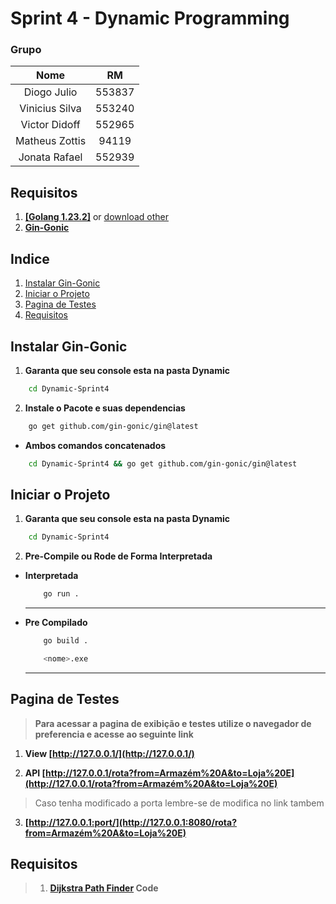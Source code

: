 # Sprint 4 - Dynamic Programming

### Grupo
|Nome|RM|
|:-:|:-:|
|Diogo Julio|553837 |
|Vinicius Silva|553240|
|Victor Didoff|552965|
|Matheus Zottis|94119|
|Jonata Rafael|552939|



## Requisitos

1. [**[Golang 1.23.2]**](https://dl.google.com/go/go1.23.2.windows-amd64.msi) or [download other](https://go.dev/dl/)
2. [**Gin-Gonic**](#instalar-gin-gonic)


## Indice

1. [Instalar Gin-Gonic](#instalar-gin-gonic)
2. [Iniciar o Projeto](#iniciar-o-projeto)
3. [Pagina de Testes](#pagina-de-testes)
4. [Requisitos](#requisitos-1)


## Instalar Gin-Gonic

1. **Garanta que seu console esta na pasta Dynamic**

```bash
    cd Dynamic-Sprint4
```

2. **Instale o Pacote e suas dependencias**
```bash
    go get github.com/gin-gonic/gin@latest
```

- **Ambos comandos concatenados**
```bash
    cd Dynamic-Sprint4 && go get github.com/gin-gonic/gin@latest
```

## Iniciar o Projeto

1. **Garanta que seu console esta na pasta Dynamic**

```bash
    cd Dynamic-Sprint4
```

2. **Pre-Compile ou Rode de Forma Interpretada**

-  **Interpretada**

    ```bash
        go run .
    ```

    ---

- **Pre Compilado**

    ```bash
        go build .
    ```

    ```bash
        <nome>.exe
    ```

    ---

## Pagina de Testes

> **Para acessar a pagina de exibição e testes utilize o navegador de preferencia e acesse ao seguinte link**

1. **View [http://127.0.0.1/](http://127.0.0.1/)**

2. **API [http://127.0.0.1/rota?from=Armazém%20A&to=Loja%20E](http://127.0.0.1/rota?from=Armazém%20A&to=Loja%20E)**

> Caso tenha modificado a porta lembre-se de modifica no link tambem

3. **[http://127.0.0.1:port/](http://127.0.0.1:8080/rota?from=Armazém%20A&to=Loja%20E)**

## Requisitos

> 1. **[Dijkstra Path Finder](./dijkstra.go) Code**
